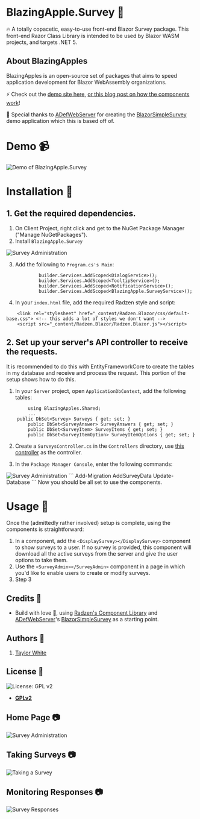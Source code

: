 # BlazingApple.Survey :apple:

:fire:  A totally copacetic, easy-to-use front-end Blazor Survey package.
This front-end Razor Class Library is intended to be used by Blazor WASM projects, and targets .NET 5.

## About BlazingApples
BlazingApples is an open-source set of packages that aims to speed application development for Blazor WebAssembly organizations.

:zap: Check out the [demo site here](https://blazorsimplesurvey.azurewebsites.net/displaysurvey), [or this blog post on how the components work](https://blazorhelpwebsite.com/ViewBlogPost/44)!

:clap: Special thanks to [ADefWebServer](https://github.com/ADefWebserver/BlazorSimpleSurvey/commits?author=ADefWebserver) for creating the [BlazorSimpleSurvey](https://github.com/ADefWebserver/BlazorSimpleSurvey) demo application which this is based off of.

# Demo :video_camera:
  <img alt="Demo of BlazingApple.Survey" src="https://github.com/BlazingApple/Survey/blob/main/README/BlazingApplesDemo.gif?raw=true" style="max-width:1000px;">

# Installation :wrench:

## 1. Get the required dependencies.

1. On Client Project, right click and get to the NuGet Package Manager ("Manage NuGetPackages").
2. Install `BlazingApple.Survey`
<img alt="Survey Administration" src="https://github.com/BlazingApple/Survey/blob/main/README/InstallBlazingApplePackage.png?raw=true" style="max-width:1000px;">

3. Add the following to `Program.cs's Main`:
```
			builder.Services.AddScoped<DialogService>();
			builder.Services.AddScoped<TooltipService>();
			builder.Services.AddScoped<NotificationService>();
			builder.Services.AddScoped<BlazingApple.SurveyService>();
```

4. In your `index.html` file, add the required Radzen style and script:
```
    <link rel="stylesheet" href="_content/Radzen.Blazor/css/default-base.css"> <!-- this adds a lot of styles we don't want -->
    <script src="_content/Radzen.Blazor/Radzen.Blazor.js"></script>
```

## 2. Set up your server's API controller to receive the requests.
It is recommended to do this with EntityFrameworkCore to create the tables in my database and receive and process the request. This portion of the setup shows how to do this.

1. In your `Server` project, open `ApplicationDbContext`, add the following tables:
```
		using BlazingApples.Shared;
		...
    public DbSet<Survey> Surveys { get; set; }
		public DbSet<SurveyAnswer> SurveyAnswers { get; set; }
		public DbSet<SurveyItem> SurveyItems { get; set; }
		public DbSet<SurveyItemOption> SurveyItemOptions { get; set; }
```
2. Create a `SurveysController.cs` in the `Controllers` directory, use [this controller](https://github.com/BlazingApple/Survey/blob/main/examples/BlazingAppleConsumer.Survey/Server/Controllers/SurveysController.cs) as the controller.

3. In the `Package Manager Console`, enter the following commands:
<img alt="Survey Administration" src="https://github.com/BlazingApple/Survey/blob/main/README/Package%20Manager%20Console.png?raw=true" style="max-width:750px;">
```
Add-Migration AddSurveyData
Update-Database
```
Now you should be all set to use the components.

# Usage :muscle:

Once the (admittedly rather involved) setup is complete, using the components is straightforward:

1. In a component, add the `<DisplaySurvey></DisplaySurvey>` component to show surveys to a user. If no survey is provided, this component will download all the active surveys from the server and give the user options to take them.
2. Use the `<SurveyAdmin></SurveyAdmin>` component in a page in which you'd like to enable users to create or modify surveys.
3. Step 3

## Credits :white_flower:

- Build with love :blue_heart:, using [Radzen's Component Library](https://razor.radzen.com/) and [ADefWebServer](https://github.com/ADefWebserver/BlazorSimpleSurvey/commits?author=ADefWebserver)'s [BlazorSimpleSurvey](https://github.com/ADefWebserver/BlazorSimpleSurvey) as a starting point.

## Authors :pencil:

1. [Taylor White](https://twitter.com/taychasewhite)

## License :scroll:

![License: GPL v2](https://img.shields.io/badge/License-GPL%20v2-blue.svg)

- **[GPLv2](https://www.gnu.org/licenses/old-licenses/gpl-2.0.en.html)**

## Home Page :camera:
<img alt="Survey Administration" src="https://github.com/BlazingApple/Survey/blob/main/README/SurveyAdmin.png?raw=true" style="max-width:1000px;">

## Taking Surveys :camera:
<img alt="Taking a Survey" src="https://github.com/BlazingApple/Survey/blob/main/README/Taking%20a%20Survey.png?raw=true" style="max-width:1000px;">

## Monitoring Responses :camera:
<img alt="Survey Responses" src="https://github.com/BlazingApple/Survey/blob/main/README/SurveyResults.png?raw=true" style="max-width:1000px;">

